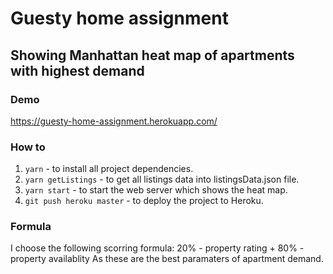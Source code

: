 # Guesty home assignment
## Showing Manhattan heat map of apartments with highest demand

### Demo
https://guesty-home-assignment.herokuapp.com/

### How to
1. `yarn` - to install all project dependencies.
2. `yarn getListings` - to get all listings data into listingsData.json file.
3. `yarn start` - to start the web server which shows the heat map.
4. `git push heroku master` - to deploy the project to Heroku.

### Formula
I choose the following scorring formula: 20% - property rating +  80% - property availablity
As these are the best paramaters of apartment demand.

